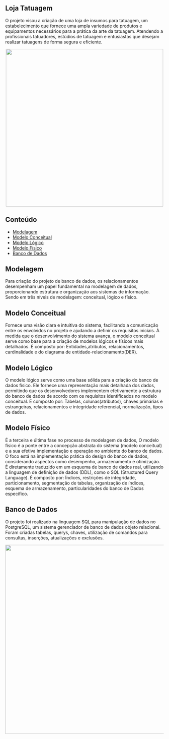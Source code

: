## Loja Tatuagem

O projeto visou a criação de uma loja de insumos para tatuagem, um estabelecimento que fornece uma ampla variedade de produtos e equipamentos necessários para 
a prática da arte da tatuagem. Atendendo a profissionais tatuadores, estúdios de tatuagem e entusiastas que desejam realizar tatuagens de forma segura e eficiente.

<p align="center"> <img src=
"https://img.freepik.com/vetores-gratis/maquina-de-tatuagem-e-ilustracao-de-tintas_1284-19862.jpg?w=740&t=st=1703025732~exp=1703026332~hmac=45e998f57789f0724a2680cd9cfeb6080490c7b9f78d955e62fc78f352eb505b" width="500"> </p>




## Conteúdo
- [Modelagem](#Modelagem)
- [Modelo Conceitual](#ModeloConceitual)
- [Modelo Lógico](#ModeloLógico)
- [Modelo Físico](#ModeloFísico)
- [Banco de Dados](#banco-de-dados)



## Modelagem
Para criação do projeto de banco de dados, os relacionamentos desempenham um papel fundamental na modelagem de dados, proporcionando estrutura e organização aos sistemas de informação.
Sendo em três níveis de modelagem: conceitual, lógico e físico.


## Modelo Conceitual
Fornece uma visão clara e intuitiva do sistema, facilitando a comunicação entre os envolvidos no projeto e ajudando a definir os requisitos iniciais.
À medida que o desenvolvimento do sistema avança, o modelo conceitual serve como base para a criação de modelos lógicos e físicos mais detalhados. É composto por: Entidades,atributos, relacionamentos,
cardinalidade e do diagrama de entidade-relacionamento(DER).

## Modelo Lógico
O modelo lógico serve como uma base sólida para a criação do banco de dados físico. Ele fornece uma representação mais detalhada dos dados, permitindo que os desenvolvedores implementem 
efetivamente a estrutura do banco de dados de acordo com os requisitos identificados no modelo conceitual. É composto por: Tabelas, colunas(atributos), chaves primárias e estrangeiras, relacionamentos e integridade 
referencial, normalização, tipos de dados.

## Modelo Físico
É  a terceira e última fase no processo de modelagem de dados, O modelo físico é a ponte entre a concepção abstrata do sistema (modelo conceitual) e
a sua efetiva implementação e operação no ambiente do banco de dados. O foco está na implementação prática do design do banco de dados, considerando aspectos como desempenho, 
armazenamento e otimização. É diretamente traduzido em um esquema de banco de dados real, utilizando a linguagem de definição de dados (DDL), como o SQL (Structured Query Language).
É composto por: Índices, restrições de integridade, particionamento, segmentação de tabelas, organização de índices, esquema de armazenamento, particularidades do banco de Dados específico.

## Banco de Dados
O projeto foi realizado na linguagem SQL para manipulação de dados no PostgreSQL, um sistema gerenciador de banco de dados objeto relacional. Foram criadas tabelas, querys, chaves, utilização de comandos para consultas,
inserções, atualizações e exclusões.


<p align="center"> <img src="https://img.freepik.com/fotos-premium/conceito-de-banco-de-dados-3d-com-laptop_441797-7937.jpg?w=740" width="600"> </p>






